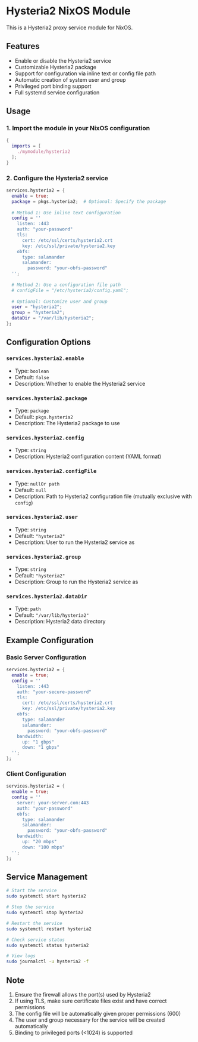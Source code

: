 # Hysteria2 NixOS Module

This is a Hysteria2 proxy service module for NixOS.

## Features

- Enable or disable the Hysteria2 service
- Customizable Hysteria2 package
- Support for configuration via inline text or config file path
- Automatic creation of system user and group
- Privileged port binding support
- Full systemd service configuration

## Usage

### 1. Import the module in your NixOS configuration

```nix
{
  imports = [
    ./mymodule/hysteria2
  ];
}
```

### 2. Configure the Hysteria2 service

```nix
services.hysteria2 = {
  enable = true;
  package = pkgs.hysteria2;  # Optional: Specify the package
  
  # Method 1: Use inline text configuration
  config = ''
    listen: :443
    auth: "your-password"
    tls:
      cert: /etc/ssl/certs/hysteria2.crt
      key: /etc/ssl/private/hysteria2.key
    obfs:
      type: salamander
      salamander:
        password: "your-obfs-password"
  '';
  
  # Method 2: Use a configuration file path
  # configFile = "/etc/hysteria2/config.yaml";
  
  # Optional: Customize user and group
  user = "hysteria2";
  group = "hysteria2";
  dataDir = "/var/lib/hysteria2";
};
```

## Configuration Options

### `services.hysteria2.enable`
- Type: `boolean`
- Default: `false`
- Description: Whether to enable the Hysteria2 service

### `services.hysteria2.package`
- Type: `package`
- Default: `pkgs.hysteria2`
- Description: The Hysteria2 package to use

### `services.hysteria2.config`
- Type: `string`
- Description: Hysteria2 configuration content (YAML format)

### `services.hysteria2.configFile`
- Type: `nullOr path`
- Default: `null`
- Description: Path to Hysteria2 configuration file (mutually exclusive with `config`)

### `services.hysteria2.user`
- Type: `string`
- Default: `"hysteria2"`
- Description: User to run the Hysteria2 service as

### `services.hysteria2.group`
- Type: `string`
- Default: `"hysteria2"`
- Description: Group to run the Hysteria2 service as

### `services.hysteria2.dataDir`
- Type: `path`
- Default: `"/var/lib/hysteria2"`
- Description: Hysteria2 data directory

## Example Configuration

### Basic Server Configuration

```nix
services.hysteria2 = {
  enable = true;
  config = ''
    listen: :443
    auth: "your-secure-password"
    tls:
      cert: /etc/ssl/certs/hysteria2.crt
      key: /etc/ssl/private/hysteria2.key
    obfs:
      type: salamander
      salamander:
        password: "your-obfs-password"
    bandwidth:
      up: "1 gbps"
      down: "1 gbps"
  '';
};
```

### Client Configuration

```nix
services.hysteria2 = {
  enable = true;
  config = ''
    server: your-server.com:443
    auth: "your-password"
    obfs:
      type: salamander
      salamander:
        password: "your-obfs-password"
    bandwidth:
      up: "20 mbps"
      down: "100 mbps"
  '';
};
```

## Service Management

```bash
# Start the service
sudo systemctl start hysteria2

# Stop the service
sudo systemctl stop hysteria2

# Restart the service
sudo systemctl restart hysteria2

# Check service status
sudo systemctl status hysteria2

# View logs
sudo journalctl -u hysteria2 -f
```

## Note

1. Ensure the firewall allows the port(s) used by Hysteria2
2. If using TLS, make sure certificate files exist and have correct permissions
3. The config file will be automatically given proper permissions (600)
4. The user and group necessary for the service will be created automatically
5. Binding to privileged ports (<1024) is supported
